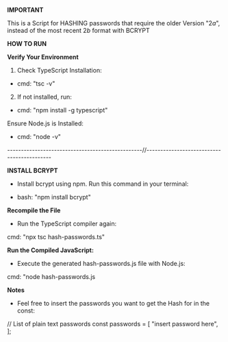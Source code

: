 **IMPORTANT**

This is a Script for HASHING passwords that require the older Version "$2a$", instead of the most recent $2b$ format with BCRYPT


**HOW TO RUN**

**Verify Your Environment**

1. Check TypeScript Installation:

- cmd: "tsc -v"

2. If not installed, run:
- cmd: "npm install -g typescript"

Ensure Node.js is Installed:

- cmd: "node -v"


-------------------------------------------------//-------------------------------------------


**INSTALL BCRYPT**

- Install bcrypt using npm. Run this command in your terminal:

- bash: "npm install bcrypt"


**Recompile the File**

- Run the TypeScript compiler again:

cmd: "npx tsc hash-passwords.ts"


**Run the Compiled JavaScript:**

- Execute the generated hash-passwords.js file with Node.js:

cmd: "node hash-passwords.js


**Notes**

- Feel free to insert the passwords you want to get the Hash for in the const:

// List of plain text passwords
const passwords = [
  "insert password here",
];